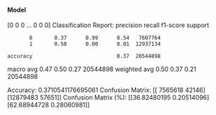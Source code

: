 #### Model
[0 0 0 ... 0 0 0]
Classification Report:
              precision    recall  f1-score   support

           0       0.37      0.99      0.54   7607764
           1       0.58      0.00      0.01  12937134

    accuracy                           0.37  20544898
   macro avg       0.47      0.50      0.27  20544898
weighted avg       0.50      0.37      0.21  20544898

Accuracy: 0.3710541176695061
Confusion Matrix:
[[ 7565618    42146]
 [12879483    57651]]
Confusion Matrix (%):
[[36.82480195  0.20514096]
 [62.68944728  0.28060981]]
